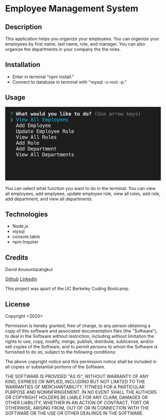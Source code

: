 # Employee Management System

## Description

This application helps you organize your employees. You can organize your employees by first name, last name, role, and manager. You can also organize the departments in your company the the roles.

## Installation

- Enter in terminal "npm install."
- Connect to database in terminal with "mysql -u root -p."

## Usage

![screenshot](./screenshot.png)

You can select what function you want to do in the terminal. You can view all employees, add emplyeee, update employee role, view all roles, add role, add department, and view all departments.

## Technologies

- Node.js
- mysql
- console.table
- npm Inquirer

## Credits

David Anusontarangkul

[Github](https://github.com/anusontarangkul)
[LinkedIn](https://www.linkedin.com/in/anusontarangkul/)

This project was apart of the UC Berkeley Coding Bootcamp.

## License

Copyright <2020> <COPYRIGHT Anusontarangkul>

Permission is hereby granted, free of charge, to any person obtaining a copy of this software and associated documentation files (the "Software"), to deal in the Software without restriction, including without limitation the rights to use, copy, modify, merge, publish, distribute, sublicense, and/or sell copies of the Software, and to permit persons to whom the Software is furnished to do so, subject to the following conditions:

The above copyright notice and this permission notice shall be included in all copies or substantial portions of the Software.

THE SOFTWARE IS PROVIDED "AS IS", WITHOUT WARRANTY OF ANY KIND, EXPRESS OR IMPLIED, INCLUDING BUT NOT LIMITED TO THE WARRANTIES OF MERCHANTABILITY, FITNESS FOR A PARTICULAR PURPOSE AND NONINFRINGEMENT. IN NO EVENT SHALL THE AUTHORS OR COPYRIGHT HOLDERS BE LIABLE FOR ANY CLAIM, DAMAGES OR OTHER LIABILITY, WHETHER IN AN ACTION OF CONTRACT, TORT OR OTHERWISE, ARISING FROM, OUT OF OR IN CONNECTION WITH THE SOFTWARE OR THE USE OR OTHER DEALINGS IN THE SOFTWARE.
